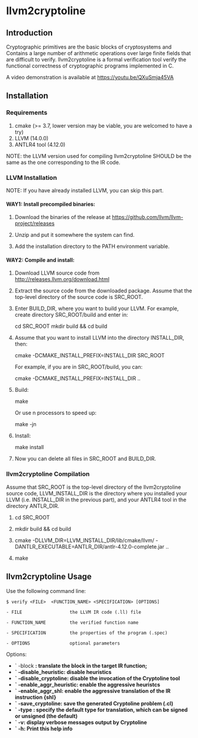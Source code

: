 # llvm2cryptoline  

## Introduction 

Cryptographic primitives are the basic blocks of cryptosystems and Contains a large number of arithmetic operations over large finite fields that are difficult to verify. llvm2cryptoline  is a formal verification tool verify the functional correctness of cryptographic programs implemented in C.

A video demonstration is available at https://youtu.be/QXuSmja45VA

## Installation

### Requirements

1. cmake (>= 3.7, lower version may be viable, you are welcomed to
have a try)
2. LLVM (14.0.0)
3. ANTLR4 tool (4.12.0)

NOTE: the LLVM version used for compiling llvm2cryptoline SHOULD be 
the same as the one corresponding to the IR code.


### LLVM Installation 

NOTE: If you have already installed LLVM, you can skip this part.

#### WAY1: Install precompiled binaries:

1. Download the binaries of the release at 
   https://github.com/llvm/llvm-project/releases

2. Unzip and put it somewhere the system can find.

3. Add the installation directory to the PATH environment variable.


#### WAY2: Compile and install:

1. Download LLVM source code from
   http://releases.llvm.org/download.html

2. Extract the source code from the downloaded package. Assume that
   the top-level directory of the source code is SRC_ROOT.

3. Enter BUILD_DIR, where you want to build your LLVM. 
   For example, create directory SRC_ROOT/build and enter in:

    cd SRC_ROOT
    mkdir build && cd build

4. Assume that you want to install LLVM into the directory INSTALL_DIR, then:

    cmake -DCMAKE_INSTALL_PREFIX=INSTALL_DIR SRC_ROOT
    
   For example, if you are in SRC_ROOT/build, you can:

    cmake -DCMAKE_INSTALL_PREFIX=INSTALL_DIR ..

5. Build:
 
    make

   Or use n processors to speed up:

    make -jn

6. Install:

    make install

7. Now you can delete all files in SRC_ROOT and BUILD_DIR.


### llvm2cryptoline Compilation

Assume that SRC_ROOT is the top-level directory of the llvm2cryptoline
source code, LLVM_INSTALL_DIR is the directory where you installed
your LLVM (i.e. INSTALL_DIR in the previous part), and your ANTLR4 
tool in the directory ANTLR_DIR.

1. cd SRC_ROOT

2. mkdir build && cd build

3. cmake -DLLVM_DIR=LLVM_INSTALL_DIR/lib/cmake/llvm/ -DANTLR_EXECUTABLE=ANTLR_DIR/antlr-4.12.0-complete.jar ..

4. make


## llvm2cryptoline Usage

Use the following command line:

    $ verify <FILE>  <FUNCTION_NAME> <SPECIFICATION> [OPTIONS]

    - FILE		            the LLVM IR code (.ll) file

    - FUNCTION_NAME         the verified function name
    
    - SPECIFICATION	        the properties of the program (.spec)

    - OPTIONS       	    optional parameters
    
    
Options:

* ` -block <b>: translate the block <b> in the target IR function;
* ` -disable_heuristic: disable heuristics 
* ` -disable_cryptoline: disable the invocation of the Cryptoline tool
* ` -enable_aggr_heuristic: enable the aggressive heuristcs 
* ` -enable_aggr_shl: enable the aggressive translation of the IR instruction {shl}
* ` -save_cryptoline: save the generated Cryptoline problem (.cl)
* ` -type <type>: specify the default type for translation, which can be signed or unsigned (the default)
* ` -v: display verbose messages output by Cryptoline
* ` -h: Print this help info 


   
